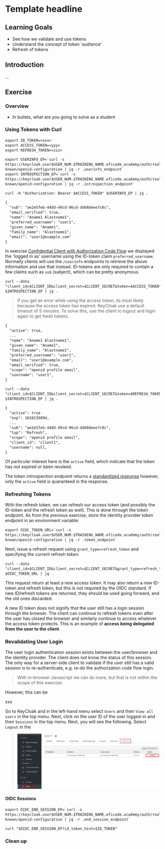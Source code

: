 # Template headline

## Learning Goals

- See how we validate and use tokens
- Understand the concept of token 'audience'
- Refresh of tokens

## Introduction

...

## Exercise

### Overview

- In bullets, what are you going to solve as a student

### Using Tokens with Curl

```console
export ID_TOKEN=<xxx>
export ACCESS_TOKEN=<yyy>
export REFRESH_TOKEN=<zzz>
```

```console
export USERINFO_EP=`curl -s https://keycloak.user$USER_NUM.$TRAINING_NAME.eficode.academy/auth/realms/myrealm/.well-known/openid-configuration | jq -r .userinfo_endpoint`
export INTROSPECTION_EP=`curl -s https://keycloak.user$USER_NUM.$TRAINING_NAME.eficode.academy/auth/realms/myrealm/.well-known/openid-configuration | jq -r .introspection_endpoint`
```

```console
curl -H "Authorization: Bearer $ACCESS_TOKEN" $USERINFO_EP | jq .
```

```
{
  "sub": "ae2e5feb-44dd-49cd-96cd-dd68deee7c0c",
  "email_verified": true,
  "name": "Aname1 Alastname1",
  "preferred_username": "user1",
  "given_name": "Aname1",
  "family_name": "Alastname1",
  "email": "user1@example.com"
}
```

In exercise [Confidential Client with Authorization Code
Flow](confidential-client-auth-code-flow.md) we displayed the 'logged
in as' username using the ID-token claim
`preferred_username`. Normally clients will use the `/userinfo`
endpoints to retrieve the above information and use that
instead. ID-tokens are only required to contain a few claims such as
`sub` (subject), which can be pretty anonymous.

```console
curl --data "client_id=$CLIENT_ID&client_secret=$CLIENT_SECRET&token=$ACCESS_TOKEN" $INTROSPECTION_EP | jq .
```

> If you get an error while using the access token, its most likely because the access token has expired. KeyCloak use a default timeout of 5 minutes. To solve this, use the client to logout and login again to get fresh tokens.

```
{
  "active": true,
  ...
  "name": "Aname1 Alastname1",
  "given_name": "Aname1",
  "family_name": "Alastname1",
  "preferred_username": "user1",
  "email": "user1@example.com",
  "email_verified": true,
  "scope": "openid profile email",
  "username": "user1",
}
```

```console
curl --data "client_id=$CLIENT_ID&client_secret=$CLIENT_SECRET&token=$REFRESH_TOKEN" $INTROSPECTION_EP | jq .
```

```
{
  "active": true
  "exp": 1626236894,
  ...
  "sub": "ae2e5feb-44dd-49cd-96cd-dd68deee7c0c",
  "typ": "Refresh",
  "scope": "openid profile email",
  "client_id": "client1",
  "username": null,
}

```

Of particular interest here is the `active` field, which indicate that
the token has not expired or been revoked.

The token introspection endpoint returns a [standardized
response](https://datatracker.ietf.org/doc/html/rfc7662#section-2.2)
however, only the `active` field is quaranteed in the response.

### Refreshing Tokens

With the refresh token, we can refresh our access token (and possibly
the ID-token and the refresh token as well). This is done through the
token endpoint. As from the previous exercise, store the identity
provider token endpoint in an environment variable:

```console
export OIDC_TOKEN_URL=`curl -s https://keycloak.user$USER_NUM.$TRAINING_NAME.eficode.academy/auth/realms/myrealm/.well-known/openid-configuration | jq -r .token_endpoint`
```

Next, issue a refresh request using `grant_type=refresh_token` and specifying the current refresh token:

```console
curl --data "client_id=$CLIENT_ID&client_secret=$CLIENT_SECRET&grant_type=refresh_token&refresh_token=$REFRESH_TOKEN" $OIDC_TOKEN_URL | jq .
```

This request return at least a new access token. It may also return a
new ID-token and refresh token, but this is not required by the OIDC
standard. If new ID/refresh tokens are returned, they should be used
going forward, and the old ones discarded.

A new ID token does not signify that the user still has a login
session through the browser. The client can continue to refresh tokens
even after the user has closed the browser and similarly continue to
access whatever the access token protects. This is an example of
**access being delegated from the user to the client**.

### Revalidating User Login

The user login authentication session exists between the user/browser
and the identity provider. The client does not know the status of this
session. The only way for a server-side client to validate if the user
still has a valid session is to re-authenticate, e.g. re-do the
authorization code flow login.

> With in-browser Javascript we can do more, but that is not within the scope of this exercise.

However, this can be 

xxx

Go to KeyCloak and in the left-hand menu select `Users` and then `View all users` in the top menu. Next, click on the user ID of the user logged-in and then `Sessions` in the top menu. Next, you will see the following. Select `Logout` in the 

> ![User login sessions](images/keycloak-user-sessions-anno.png)

#### OIDC Sessions

```console
export OIDC_END_SESSION_EP=`curl -s https://keycloak.user$USER_NUM.$TRAINING_NAME.eficode.academy/auth/realms/myrealm/.well-known/openid-configuration | jq -r .end_session_endpoint`
```

```console
curl "$OIDC_END_SESSION_EP?id_token_hint=$ID_TOKEN"
```


### Clean up

